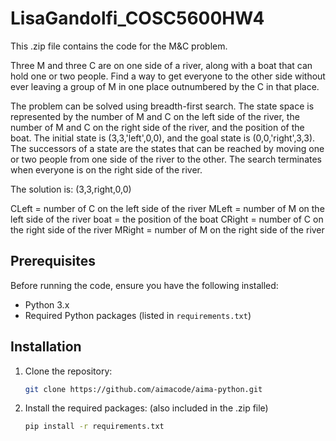 # LisaGandolfi_COSC5600HW4
This .zip file contains the code for the M&C problem.
    
Three M and three C are on one side of a river, along with a boat that can hold one or two people. Find a way to get everyone to the other side without ever leaving a group of M in one place outnumbered by the C in that place.

The problem can be solved using breadth-first search. The state space is represented by the number of M and C on the left side of the river, the number of M and C on the right side of the river, and the position of the boat. The initial state is (3,3,'left',0,0), and the goal state is (0,0,'right',3,3). The successors of a state are the states that can be reached by moving one or two people from one side of the river to the other. The search terminates when everyone is on the right side of the river. 

The solution is:
(3,3,right,0,0)

CLeft = number of C on the left side of the river
MLeft = number of M on the left side of the river
boat = the position of the boat
CRight = number of C on the right side of the river
MRight = number of M on the right side of the river

## Prerequisites

Before running the code, ensure you have the following installed:

- Python 3.x
- Required Python packages (listed in `requirements.txt`)

## Installation

1. Clone the repository:

    ```sh
    git clone https://github.com/aimacode/aima-python.git
    ```

2. Install the required packages: (also included in the .zip file)

    ```sh
    pip install -r requirements.txt
    ```